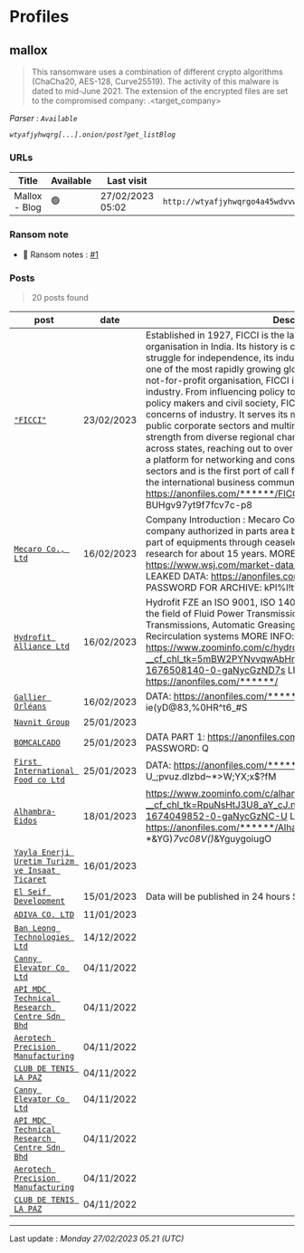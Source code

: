# Profiles

## **mallox**

> This ransomware uses a combination of different crypto algorithms (ChaCha20, AES-128, Curve25519). The activity of this malware is dated to mid-June 2021. The extension of the encrypted files are set to the compromised company: .<target_company>

_Parser : `Available`_

_`wtyafjyhwqrg[...].onion/post?get_listBlog`_

### URLs
| Title | Available | Last visit | fqdn | Screenshot 
|---|---|---|---|---|
| Mallox - Blog | 🟢 | 27/02/2023 05:02 | `http://wtyafjyhwqrgo4a45wdvvwhen3cx4euie73qvlhkhvlrexljoyuklaad.onion` | <a href="https://www.ransomware.live/screenshots/wtyafjyhwqrgo4a45wdvvwhen3cx4euie73qvlhkhvlrexljoyuklaad-onion.png" target=_blank>📸</a> | 


### Ransom note
* 📝 Ransom notes :  <a href="/ransomware_notes/mallox/FILE RECOVERY.txt" target=_blank>#1</a> 

### Posts

> 20 posts found

| post | date | Description
|---|---|---|
| [`"FICCI"`](https://google.com/search?q=%22FICCI%22) | 23/02/2023 | Established in 1927, FICCI is the largest and oldest apex business organisation in India. Its history is closely interwoven with India's struggle for independence, its industrialization, and its emergence as one of the most rapidly growing global economies.A non-government, not-for-profit organisation, FICCI is the voice of India's business and industry. From influencing policy to encouraging debate, engaging with policy makers and civil society, FICCI articulates the views and concerns of industry. It serves its members from the Indian private and public corporate sectors and multinational companies, drawing its strength from diverse regional chambers of commerce and industry across states, reaching out to over 2,50,000 companies.FICCI provides a platform for networking and consensus building within and across sectors and is the first port of call for Indian industry, policy makers and the international business community.  FILES: https://anonfiles.com/******/FICCI_rar PASSWORD: BUHgv97yt9f7fcv7c-p8  |
| [`Mecaro Co., Ltd`](https://google.com/search?q=Mecaro+Co.%2C+Ltd) | 16/02/2023 | Company Introduction : Mecaro Co., Ltd is No1 Best Semicon parts company authorized in parts area by producing optimal semiconductor part of equipments through ceaseless technology development and research for about 15 years.  ​MORE INFO: https://www.wsj.com/market-data/quotes/KR/241770/financials  LEAKED DATA: https://anonfiles.com/******/PLM_zip                    PASSWORD FOR ARCHIVE: kPl%l!ttuJ8;1Dxali3u1TzO%gk=7tJh  |
| [`Hydrofit Alliance Ltd`](https://google.com/search?q=Hydrofit+Alliance+Ltd) | 16/02/2023 | Hydrofit FZE an ISO 9001, ISO 14001 & 45001 company, pioneering in the field of Fluid Power Transmissions, Mechanical Power Transmissions, Automatic Greasing / Lubrication systems and Oil Recirculation systems  MORE INFO: https://www.zoominfo.com/c/hydrofit-alliance-ltd/346285910?__cf_chl_tk=5mBW2PYNvvqwAbHrTvIe_QmsK7qT8ybeY2RH3Kvmf8w-1676508140-0-gaNycGzND7s  LEAKED DATA: https://anonfiles.com/******/  |
| [`Gallier Orléans`](https://google.com/search?q=Gallier+Orl%C3%A9ans) | 16/02/2023 | DATA: https://anonfiles.com/******/GALLIER_zipPASSWORD: ?ie(yD@83,%0HR^t6_#S|VW*L6^cA-B\  |
| [`Navnit Group`](https://google.com/search?q=Navnit+Group) | 25/01/2023 |  |
| [`BOMCALCADO`](https://google.com/search?q=BOMCALCADO) | 25/01/2023 | DATA PART 1: https://anonfiles.com/******/bomcalcado2_zip PASSWORD: Q|&(A&\?Le($PxD=c,_cj*hLl@+|!,K#  |
| [`First International Food co Ltd`](https://google.com/search?q=First+International+Food+co+Ltd) | 25/01/2023 | DATA: https://anonfiles.com/******/fifood_zipPASSWORD: !BJYY-U_;pvuz.dlzbd~*>W;YX;x$?fM  |
| [`Alhambra-Eidos`](https://google.com/search?q=Alhambra-Eidos) | 18/01/2023 | https://www.zoominfo.com/c/alhambra--eidos/345908828?__cf_chl_tk=RpuNsHtJ3U8_aY_cJ.nM3xGgTjQUbdlu39sPdA54pLg-1674049852-0-gaNycGzNC-U Leaked data: https://anonfiles.com/******/Alhambra_rar Password: *&YG)*7vc08V()*&YguygoiugO  |
| [`Yayla Enerji Uretim Turizm ve Insaat Ticaret`](https://google.com/search?q=Yayla+Enerji+Uretim+Turizm+ve+Insaat+Ticaret) | 16/01/2023 |  |
| [`El Seif Development`](https://google.com/search?q=El+Seif+Development) | 15/01/2023 | Data will be published in 24 hours Stay tuned  |
| [`ADIVA CO. LTD`](https://google.com/search?q=ADIVA+CO.+LTD) | 11/01/2023 |  |
| [`Ban Leong Technologies Ltd`](https://google.com/search?q=Ban+Leong+Technologies+Ltd) | 14/12/2022 |   |
| [`Canny Elevator Co Ltd`](https://google.com/search?q=Canny+Elevator+Co+Ltd) | 04/11/2022 |   |
| [`API MDC Technical Research Centre Sdn Bhd`](https://google.com/search?q=API+MDC+Technical+Research+Centre+Sdn+Bhd) | 04/11/2022 |   |
| [`Aerotech Precision Manufacturing`](https://google.com/search?q=Aerotech+Precision+Manufacturing) | 04/11/2022 |   |
| [`CLUB DE TENIS LA PAZ`](https://google.com/search?q=CLUB+DE+TENIS+LA+PAZ) | 04/11/2022 |   |
| [`Canny Elevator Co Ltd`](https://google.com/search?q=Canny+Elevator+Co+Ltd) | 04/11/2022 |   |
| [`API MDC Technical Research Centre Sdn Bhd`](https://google.com/search?q=API+MDC+Technical+Research+Centre+Sdn+Bhd) | 04/11/2022 |   |
| [`Aerotech Precision Manufacturing`](https://google.com/search?q=Aerotech+Precision+Manufacturing) | 04/11/2022 |   |
| [`CLUB DE TENIS LA PAZ`](https://google.com/search?q=CLUB+DE+TENIS+LA+PAZ) | 04/11/2022 |   |

 --- 


Last update : _Monday 27/02/2023 05.21 (UTC)_
